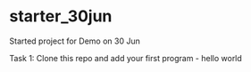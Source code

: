 # starter_30jun
Started project for Demo on 30 Jun

Task 1:
Clone this repo and add your first program - hello world
